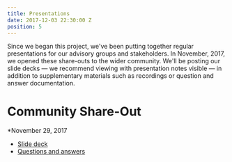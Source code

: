 ```yaml
---
title: Presentations
date: 2017-12-03 22:30:00 Z
position: 5
---
```


Since we began this project, we've been putting together regular presentations for our advisory groups and stakeholders. 
In November, 2017, we opened these share-outs to the wider community. We'll be posting our slide decks — we recommend viewing with presentation notes visible — in addition to supplementary materials such as recordings or question and answer documentation. 

# Community Share-Out
*November 29, 2017
* [Slide deck](https://docs.google.com/presentation/d/1L1NWitP1UXyzDYvwoXnJQiDjju48XVannSV49Enlukk/present)
* [Questions and answers](https://drive.google.com/open?id=1Sc8bJtciA3_xpG9VlyGSyMvR2srmMXWAqaWrBtcWsi0)